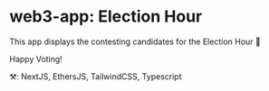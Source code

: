 
# web3-app: Election Hour

This app displays the contesting candidates for the Election Hour 🚀

Happy Voting!

⚒️: NextJS, EthersJS, TailwindCSS, Typescript
